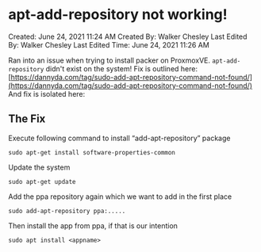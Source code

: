 # apt-add-repository not working!

Created: June 24, 2021 11:24 AM
Created By: Walker Chesley
Last Edited By: Walker Chesley
Last Edited Time: June 24, 2021 11:26 AM

Ran into an issue when trying to install packer on ProxmoxVE. `apt-add-repository` didn't exist on the system! Fix is outlined here: [https://dannyda.com/tag/sudo-add-apt-repository-command-not-found/](https://dannyda.com/tag/sudo-add-apt-repository-command-not-found/)
And fix is isolated here: 

## The Fix

Execute following command to install “add-apt-repository” package

```
sudo apt-get install software-properties-common
```

Update the system

```
sudo apt-get update
```

Add the ppa repository again which we want to add in the first place

```
sudo add-apt-repository ppa:.....
```

Then install the app from ppa, if that is our intention

```
sudo apt install <appname>
```